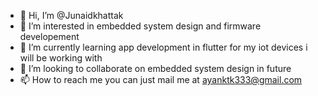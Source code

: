 - 👋 Hi, I’m @Junaidkhattak
- 👀 I’m interested in embedded system design and firmware developement
- 🌱 I’m currently learning app development in flutter for my iot devices i will be working with
- 💞️ I’m looking to collaborate on embedded system design in future
- 📫 How to reach me you can just mail me at ayanktk333@gmail.com

<!---
Junaidkhattak/Junaidkhattak is a ✨ special ✨ repository because its `README.md` (this file) appears on your GitHub profile.
You can click the Preview link to take a look at your changes.
--->
